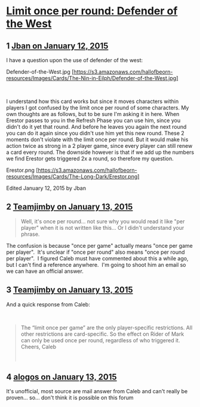 # [Limit once per round: Defender of the West](https://community.fantasyflightgames.com/topic/131704-limit-once-per-round-defender-of-the-west/)

## 1 [Jban on January 12, 2015](https://community.fantasyflightgames.com/topic/131704-limit-once-per-round-defender-of-the-west/?do=findComment&comment=1403132)

I have a question upon the use of defender of the west:

Defender-of-the-West.jpg [https://s3.amazonaws.com/hallofbeorn-resources/Images/Cards/The-Nin-in-Eilph/Defender-of-the-West.jpg]

 

I understand how this card works but since it moves characters within players I got confused by the limit once per round of some characters. My own thoughts are as follows, but to be sure I'm asking it in here. When Erestor passes to you in the Refresh Phase you can use him, since you didn't do it yet that round. And before he leaves you again the next round you can do it again since you didn't use him yet this new round. These 2 moments don't violate with the limit once per round. But it would make his action twice as strong in a 2 player game, since every player can still renew a card every round. The downside however is that if we add up the numbers we find Erestor gets triggered 2x a round, so therefore my question. 

Erestor.png [https://s3.amazonaws.com/hallofbeorn-resources/Images/Cards/The-Long-Dark/Erestor.png]

Edited January 12, 2015 by Jban

## 2 [Teamjimby on January 13, 2015](https://community.fantasyflightgames.com/topic/131704-limit-once-per-round-defender-of-the-west/?do=findComment&comment=1404620)

> Well, it's once per round... not sure why you would read it like "per player" when it is not written like this... Or I didn't understand your phrase.

The confusion is because "once per game" actually means "once per game per player".  It's unclear if "once per round" also means "once per round per player".  I figured Caleb must have commented about this a while ago, but I can't find a reference anywhere.  I'm going to shoot him an email so we can have an official answer.

## 3 [Teamjimby on January 13, 2015](https://community.fantasyflightgames.com/topic/131704-limit-once-per-round-defender-of-the-west/?do=findComment&comment=1404647)

And a quick response from Caleb:

 

> The “limit once per game” are the only player-specific restrictions. All other restrictions are card-specific. So the effect on Rider of Mark can only be used once per round, regardless of who triggered it.
> Cheers,
> Caleb
> 
>  

## 4 [alogos on January 13, 2015](https://community.fantasyflightgames.com/topic/131704-limit-once-per-round-defender-of-the-west/?do=findComment&comment=1405003)

It's unofficial, most source are mail answer from Caleb and can't really be proven... so... don't think it is possible on this forum

